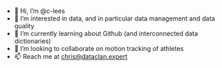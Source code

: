 - 👋 Hi, I’m @c-lees
- 👀 I’m interested in data, and in particular data management and data quality
- 🌱 I’m currently learning about Github (and interconnected data dictionaries)
- 💞️ I’m looking to collaborate on motion tracking of athletes
- 📫 Reach me at chris@dataclan.expert

<!---
c-lees/c-lees is a ✨ special ✨ repository because its `README.md` (this file) appears on your GitHub profile.
You can click the Preview link to take a look at your changes.
--->
